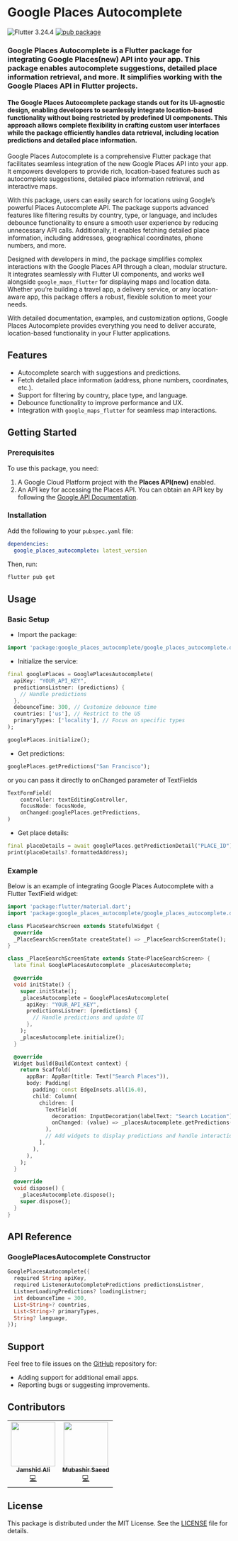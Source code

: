 # Google Places Autocomplete

![Flutter 3.24.4](https://img.shields.io/badge/Flutter-3.24.4-blue)
[![pub package](https://img.shields.io/pub/v/google_places_autocomplete.svg?label=google_places_autocomplete&color=blue)](https://pub.dev/packages/google_places_autocomplete)

### Google Places Autocomplete is a Flutter package for integrating Google Places(new) API into your app. This package enables autocomplete suggestions, detailed place information retrieval, and more. It simplifies working with the Google Places API in Flutter projects.

#### The Google Places Autocomplete package stands out for its UI-agnostic design, enabling developers to seamlessly integrate location-based functionality without being restricted by predefined UI components. This approach allows complete flexibility in crafting custom user interfaces while the package efficiently handles data retrieval, including location predictions and detailed place information.

Google Places Autocomplete is a comprehensive Flutter package that facilitates seamless integration of the new Google Places API into your app. It empowers developers to provide rich, location-based features such as autocomplete suggestions, detailed place information retrieval, and interactive maps.

With this package, users can easily search for locations using Google’s powerful Places Autocomplete API. The package supports advanced features like filtering results by country, type, or language, and includes debounce functionality to ensure a smooth user experience by reducing unnecessary API calls. Additionally, it enables fetching detailed place information, including addresses, geographical coordinates, phone numbers, and more.

Designed with developers in mind, the package simplifies complex interactions with the Google Places API through a clean, modular structure. It integrates seamlessly with Flutter UI components, and works well alongside `google_maps_flutter` for displaying maps and location data. Whether you’re building a travel app, a delivery service, or any location-aware app, this package offers a robust, flexible solution to meet your needs.

With detailed documentation, examples, and customization options, Google Places Autocomplete provides everything you need to deliver accurate, location-based functionality in your Flutter applications.

## Features

- Autocomplete search with suggestions and predictions.
- Fetch detailed place information (address, phone numbers, coordinates, etc.).
- Support for filtering by country, place type, and language.
- Debounce functionality to improve performance and UX.
- Integration with `google_maps_flutter` for seamless map interactions.

## Getting Started

### Prerequisites

To use this package, you need:

1. A Google Cloud Platform project with the **Places API(new)** enabled.
2. An API key for accessing the Places API. You can obtain an API key by following the [Google API Documentation](https://developers.google.com/maps/documentation/places/web-service/get-api-key).

### Installation

Add the following to your `pubspec.yaml` file:

```yaml
dependencies:
  google_places_autocomplete: latest_version
```

Then, run:

```bash
flutter pub get
```

## Usage

### Basic Setup

- Import the package:

```dart
import 'package:google_places_autocomplete/google_places_autocomplete.dart';
```

- Initialize the service:

```dart
final googlePlaces = GooglePlacesAutocomplete(
  apiKey: "YOUR_API_KEY",
  predictionsListner: (predictions) {
    // Handle predictions
  },
  debounceTime: 300, // Customize debounce time
  countries: ['us'], // Restrict to the US
  primaryTypes: ['locality'], // Focus on specific types
);

googlePlaces.initialize();

```

- Get predictions:

```dart
googlePlaces.getPredictions("San Francisco");
```

or you can pass it directly to onChanged parameter of TextFields

```dart
TextFormField(
    controller: textEditingController,
    focusNode: focusNode,
    onChanged:googlePlaces.getPredictions,
)
```
- Get place details:

```dart
final placeDetails = await googlePlaces.getPredictionDetail("PLACE_ID");
print(placeDetails?.formattedAddress);
```

### Example

Below is an example of integrating Google Places Autocomplete with a Flutter TextField widget:

```dart
import 'package:flutter/material.dart';
import 'package:google_places_autocomplete/google_places_autocomplete.dart';

class PlaceSearchScreen extends StatefulWidget {
  @override
  _PlaceSearchScreenState createState() => _PlaceSearchScreenState();
}

class _PlaceSearchScreenState extends State<PlaceSearchScreen> {
  late final GooglePlacesAutocomplete _placesAutocomplete;

  @override
  void initState() {
    super.initState();
    _placesAutocomplete = GooglePlacesAutocomplete(
      apiKey: "YOUR_API_KEY",
      predictionsListner: (predictions) {
        // Handle predictions and update UI
      },
    );
    _placesAutocomplete.initialize();
  }

  @override
  Widget build(BuildContext context) {
    return Scaffold(
      appBar: AppBar(title: Text("Search Places")),
      body: Padding(
        padding: const EdgeInsets.all(16.0),
        child: Column(
          children: [
            TextField(
              decoration: InputDecoration(labelText: "Search Location"),
              onChanged: (value) => _placesAutocomplete.getPredictions(value),
            ),
            // Add widgets to display predictions and handle interactions
          ],
        ),
      ),
    );
  }

  @override
  void dispose() {
    _placesAutocomplete.dispose();
    super.dispose();
  }
}

```

## API Reference
### GooglePlacesAutocomplete Constructor
```dart
GooglePlacesAutocomplete({
  required String apiKey,
  required ListenerAutoCompletePredictions predictionsListner,
  ListnerLoadingPredictions? loadingListner;
  int debounceTime = 300,
  List<String>? countries,
  List<String>? primaryTypes,
  String? language,
});
```


## Support

Feel free to file issues on the [GitHub](https://github.com/Cuboid-Inc/google_places_autocomplete) repository for:

- Adding support for additional email apps.
- Reporting bugs or suggesting improvements.

## Contributors

<table>
  <tr>
   <td align="center"><a href="https://github.com/mrcse"><img src="https://avatars.githubusercontent.com/u/73348512?v=4" width="100px;" alt=""/><br /><sub><b>Jamshid Ali</b></sub></a><br /><a href="https://github.com/mrcse" title="Code">💻</a></td>
  <td align="center"><a href="https://github.com/Mubashir-Saeed1"><img src="https://avatars.githubusercontent.com/u/58908265?v=4" width="100px;" alt=""/><br /><sub><b>Mubashir Saeed</b></sub></a><br />
  <a href="https://github.com/Mubashir-Saeed1" title="Code">💻</a></td>

  </tr>
</table>

## License

This package is distributed under the MIT License. See the [LICENSE](https://raw.githubusercontent.com/Cuboid-Inc/google_places_autocomplete/main/LICENSE) file for details.